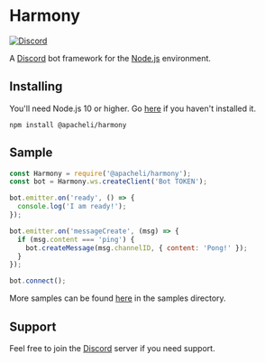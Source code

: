 # Harmony
[![Discord](https://canary.discordapp.com/api/guilds/536724303522299925/widget.png?style=shield)](https://discord.gg/rNPmCBR)

A [Discord](https://discordapp.com/) bot framework for the [Node.js](https://nodejs.org/) environment.

## Installing
You'll need Node.js 10 or higher. Go [here](https://nodejs.org/) if you haven't installed it.
```
npm install @apacheli/harmony
```

## Sample
```js
const Harmony = require('@apacheli/harmony');
const bot = Harmony.ws.createClient('Bot TOKEN');

bot.emitter.on('ready', () => {
  console.log('I am ready!');
});

bot.emitter.on('messageCreate', (msg) => {
  if (msg.content === 'ping') {
    bot.createMessage(msg.channelID, { content: 'Pong!' });
  }
});

bot.connect();
```
More samples can be found [here](https://github.com/Apacheli/Harmony/tree/rewrite/samples) in the samples directory.

## Support
Feel free to join the [Discord](https://discord.gg/rNPmCBR) server if you need support.
